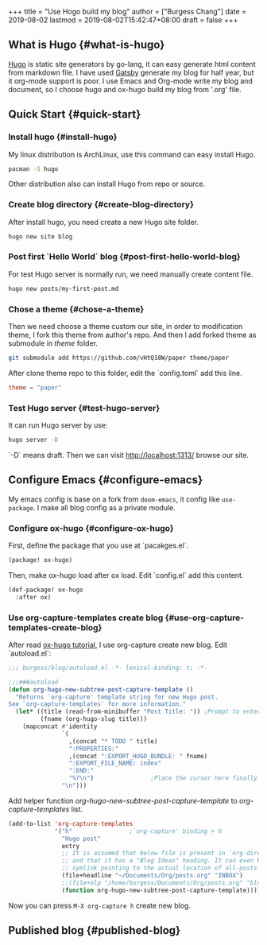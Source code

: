 +++
title = "Use Hogo build my blog"
author = ["Burgess Chang"]
date = 2019-08-02
lastmod = 2019-08-02T15:42:47+08:00
draft = false
+++

## What is Hugo {#what-is-hugo}

[Hugo](https://gohugo.io/) is static site generators by go-lang, it can easy generate html content
from markdown file. I have used [Gatsby](https://www.gatsbyjs.org/) generate my blog for half year, but it
org-mode support is poor. I use Emacs and Org-mode write my blog and document,
so I choose hugo and ox-hugo build my blog from '.org' file.


## Quick Start {#quick-start}


### Install hugo {#install-hugo}

My linux distribution is ArchLinux, use this command can easy install Hugo.

```bash
pacman -S hugo
```

Other distribution also can install Hugo from repo or source.


### Create blog directory {#create-blog-directory}

After install hugo, you need create a new Hugo site folder.

```bash
hugo new site blog
```


### Post first \`Hello World\` blog {#post-first-hello-world-blog}

For test Hugo server is normally run, we need manually create content file.

```bash
hugo new posts/my-first-post.md
```


### Chose a theme {#chose-a-theme}

Then we need choose a theme custom our site, in order to modification theme, I
fork this theme from author's repo. And then I add forked theme as submodule in
_theme_ folder.

```bash
git submodule add https://github.com/vHtQ18W/paper theme/paper
```

After clone theme repo to this folder, edit the \`config.toml\` add this line.

```toml
theme = "paper"
```


### Test Hugo server {#test-hugo-server}

It can run Hugo server by use:

```bash
hugo server -D
```

\`-D\` means draft. Then we can visit <http://localhost:1313/> browse our site.


## Configure Emacs {#configure-emacs}

My emacs config is base on a fork from `doom-emacs`, it config like
`use-package`. I make all blog config as a private module.


### Configure ox-hugo {#configure-ox-hugo}

First, define the package that you use at \`pacakges.el\`.

```lisp
(package! ox-hugo)
```

Then, make ox-hugo load after ox load. Edit \`config.el\` add this content.

```lisp
(def-package! ox-hugo
  :after ox)
```


### Use org-capture-templates create blog {#use-org-capture-templates-create-blog}

After read [ox-hugo tutorial](https://ox-hugo.scripter.co/doc/org-capture-setup/), I use org-capture create new blog.
Edit \`autoload.el\`:

```lisp
;;; burgess/blog/autoload.el -*- lexical-binding: t; -*-

;;;###autoload
(defun org-hugo-new-subtree-post-capture-template ()
  "Returns `org-capture' template string for new Hugo post.
See `org-capture-templates' for more information."
  (let* ((title (read-from-minibuffer "Post Title: ")) ;Prompt to enter the post title
         (fname (org-hugo-slug title)))
    (mapconcat #'identity
               `(
                 ,(concat "* TODO " title)
                 ":PROPERTIES:"
                 ,(concat ":EXPORT_HUGO_BUNDLE: " fname)
                 ":EXPORT_FILE_NAME: index"
                 ":END:"
                 "%?\n")                ;Place the cursor here finally
               "\n")))
```

Add helper function _org-hugo-new-subtree-post-capture-template_ to
_org-capture-templates_ list.

```lisp
(add-to-list 'org-capture-templates
             '("h"                ;`org-capture' binding + h
               "Hugo post"
               entry
               ;; It is assumed that below file is present in `org-directory'
               ;; and that it has a "Blog Ideas" heading. It can even be a
               ;; symlink pointing to the actual location of all-posts.org!
               (file+headline "~/Documents/Org/posts.org" "INBOX")
               ;;(file+olp "/home/burgess/Documents/Org/posts.org" "blog")
               (function org-hugo-new-subtree-post-capture-template))))
```

Now you can press `M-X org-capture h` create new blog.


## Published blog {#published-blog}
